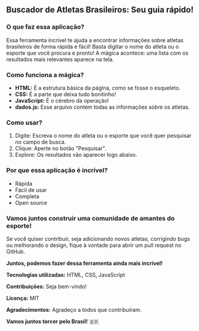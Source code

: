 ## Buscador de Atletas Brasileiros: Seu guia rápido!

### O que faz essa aplicação?

Essa ferramenta incrível te ajuda a encontrar informações sobre atletas brasileiros de forma rápida e fácil!  Basta digitar o nome do atleta ou o esporte que você procura e pronto! A mágica acontece: uma lista com os resultados mais relevantes aparece na tela.

### Como funciona a mágica?

* **HTML:** É a estrutura básica da página, como se fosse o esqueleto.
* **CSS:** É a parte que deixa tudo bonitinho!
* **JavaScript:** É o cérebro da operação!
* **dados.js:** Esse arquivo contém todas as informações sobre os atletas.

### Como usar?

1. Digite: Escreva o nome do atleta ou o esporte que você quer pesquisar no campo de busca.
2. Clique: Aperte no botão "Pesquisar".
3. Explore: Os resultados vão aparecer logo abaixo.

### Por que essa aplicação é incrível?

* Rápida
* Fácil de usar
* Completa
* Open source

### Vamos juntos construir uma comunidade de amantes do esporte!

Se você quiser contribuir, seja adicionando novos atletas, corrigindo bugs ou melhorando o design, fique à vontade para abrir um pull request no GitHub. 

**Juntos, podemos fazer dessa ferramenta ainda mais incrível!**

**Tecnologias utilizadas:** HTML, CSS, JavaScript

**Contribuições:** Seja bem-vindo!

**Licença:** MIT

**Agradecimentos:** Agradeço a todos que contribuíram.

**Vamos juntos torcer pelo Brasil!** 🇧🇷
